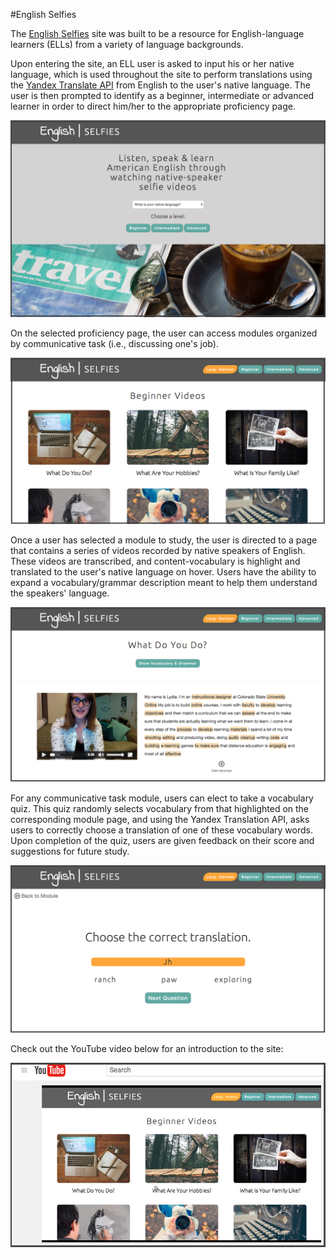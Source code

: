 #English Selfies

The [English Selfies](http://kfoster-marks.github.io/english-selfie-learning-site/) site was built to be a resource for English-language learners (ELLs) from a variety of language backgrounds.

Upon entering the site, an ELL user is asked to input his or her native language, which is used throughout the site to perform translations using the [Yandex Translate API](https://translate.yandex.com/developers) from English to the user's native language. The user is then prompted to identify as a beginner, intermediate or advanced learner in order to direct him/her to the appropriate proficiency page.


![screenshot](readme/landing-screenshot.png)


On the selected proficiency page, the user can access modules organized by communicative task (i.e., discussing one's job).


![proficiency-page](readme/beginner.png)


Once a user has selected a module to study, the user is directed to a page that contains a series of videos recorded by native speakers of English. These videos are transcribed, and content-vocabulary is highlight and translated to the user's native language on hover. Users have the ability to expand a vocabulary/grammar description meant to help them understand the speakers' language.


![module](readme/module.png)


For any communicative task module, users can elect to take a vocabulary quiz. This quiz randomly selects vocabulary from that highlighted on the corresponding module page, and using the Yandex Translation API, asks users to correctly choose a translation of one of these vocabulary words. Upon completion of the quiz, users are given feedback on their score and suggestions for future study.


![quiz](readme/quiz.png)


Check out the YouTube video below for an introduction to the site:

[![youtube video](readme/youtube.png)](https://youtu.be/gOnikDk8tKI)
